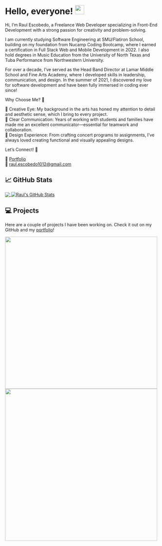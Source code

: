 # Hello, everyone! <img src="https://raw.githubusercontent.com/MartinHeinz/MartinHeinz/master/wave.gif" width="30px">

Hi, I’m Raul Escobedo, a Freelance Web Developer specializing in Front-End Development with a strong passion for creativity and problem-solving.

I am currently studying Software Engineering at SMU/Flatiron School, building on my foundation from Nucamp Coding Bootcamp, where I earned a certification in Full Stack Web and Mobile Development in 2022. I also hold degrees in Music Education from the University of North Texas and Tuba Performance from Northwestern University.

For over a decade, I’ve served as the Head Band Director at Lamar Middle School and Fine Arts Academy, where I developed skills in leadership, communication, and design. In the summer of 2021, I discovered my love for software development and have been fully immersed in coding ever since!

Why Choose Me? 🌟

🎨 Creative Eye: My background in the arts has honed my attention to detail and aesthetic sense, which I bring to every project.</br>
💬 Clear Communication: Years of working with students and families have made me an excellent communicator—essential for teamwork and collaboration.</br>
📄 Design Experience: From crafting concert programs to assignments, I’ve always loved creating functional and visually appealing designs.

Let’s Connect! 🔗

📁 <a href="https://raulescobedo-portfolio.netlify.app/" target="_blank">Portfolio</a></br>
📧 <a href="mailto:raul.escobedo1012@gmail.com">raul.escobedo1012@gmail.com</a>

## &#x1f4c8; GitHub Stats

<a href="https://github.com/rjescobedo" target="_blank">
  <img align="center" src="https://github-readme-stats.vercel.app/api/top-langs/?username=rjescobedo&hide=pug&title_color=ffffff&text_color=c9cacc&line_height=27&icon_color=2bbc8a&bg_color=1d1f21" />
 </a>
 <a href="https://github.com/rjescobedo"  target="_blank">
  <img align="center" src="https://github-readme-stats.vercel.app/api?username=rjescobedo&show_icons=true&line_height=27&count_private=true&title_color=ffffff&text_color=c9cacc&icon_color=2bbc8a&bg_color=1d1f21" alt="Raul's GitHub Stats" />
  </a>


## &#x1F4BB; Projects

Here are a couple of projects I have been working on. Check it out on my GitHub and my <a href="https://raulescobedo-portfolio.netlify.app/" target="_blank">portfolio</a>!

<a href="https://github.com/rjescobedo/thetrainer">
  <img src="https://user-images.githubusercontent.com/88142181/156946246-e6e54268-2100-499c-8508-e951dccb35f8.png" height="500"/>
</a>
<a href="https://github.com/pgartrell/okb">
<img src="https://user-images.githubusercontent.com/88142181/156960492-9ea15f19-12d5-43c1-989d-1bfbe7f4a482.png" height="500"/>
</a>
